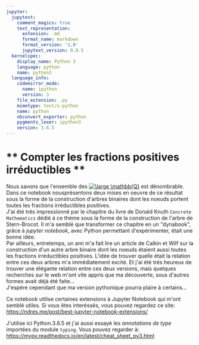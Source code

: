 ```yaml
---
jupyter:
  jupytext:
    comment_magics: true
    text_representation:
      extension: .md
      format_name: markdown
      format_version: '1.0'
      jupytext_version: 0.8.5
  kernelspec:
    display_name: Python 3
    language: python
    name: python3
  language_info:
    codemirror_mode:
      name: ipython
      version: 3
    file_extension: .py
    mimetype: text/x-python
    name: python
    nbconvert_exporter: python
    pygments_lexer: ipython3
    version: 3.6.5
---
```


# ** Compter les fractions positives irréductibles **


Nous savons que l'ensemble des <a href="https://www.codecogs.com/eqnedit.php?latex=\inline&space;\dpi{100}&space;\bg_white&space;\fn_cm&space;\large&space;\mathbb{Q}" target="_blank">
<img src="https://latex.codecogs.com/gif.latex?\inline&space;\dpi{100}&space;\bg_white&space;\fn_cm&space;\large&space;\mathbb{Q}" title="\large \mathbb{Q}" /></a> est dénombrable. Dans ce notebook nousprésentons deux mises en oeuvre de ce résultat sous la forme de la construction d'arbres binaires dont les noeuds portent toutes les fractions irréductibles positives.  
J'ai été trés impressionné par le chapitre du livre de Donald Knuth `Concrete Mathematics` dédié à ce thème sous la forme de la construction de l'arbre de Stern-Brocot. Il m'a semblé que transformer ce chapitre en un "dynabook", grâce à *jupyter notebook*, avec Python permettant d'expérimenter, était une bonne idée.  
Par ailleurs, entretemps, un ami m'a fait lire un article de Calkin et Wilf sur la construction d'un autre arbre binaire dont les noeuds étaient aussi toutes les fractions irréductibles positives. L'idée de trouver quelle était la relation entre ces deux arbres m'a immédiatement excité. Et j'ai été trés heureux de trouver une élégante relation entre ces deux versions, mais quelques recherches sur le web m'ont vite appris que ma découverte, sous d'autres formes avait déjà été faite...  
J'espère cependant que ma version pythonique pourra plaire à certains...  
  
Ce notebook utilise certaines extensions à Jupyter Notebook qui m'ont semblé utiles. Si vous êtes interéssés, vous pouvez regardez ce site:  https://ndres.me/post/best-jupyter-notebook-extensions/  
  
J'utilise ici Python.3.6.5 et j'ai aussi essayé les *annotations de type* importées du module `typing`. Vous pouvez regarder à: https://mypy.readthedocs.io/en/latest/cheat_sheet_py3.html

